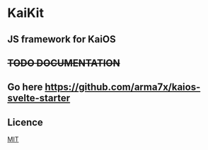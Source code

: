 # KaiKit

## JS framework for KaiOS

## ~~TODO DOCUMENTATION~~

## Go here https://github.com/arma7x/kaios-svelte-starter

## Licence

[MIT](https://opensource.org/licenses/MIT)

